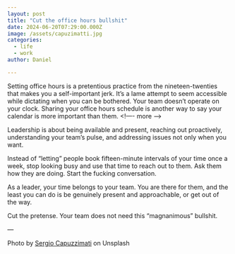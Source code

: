 ```yaml
---
layout: post
title: "Cut the office hours bullshit"
date: 2024-06-20T07:29:00.000Z
image: /assets/capuzimatti.jpg
categories:
  - life
  - work
author: Daniel

---
```


Setting office hours is a pretentious practice from the nineteen-twenties that makes you a self-important jerk. It’s a lame attempt to seem accessible while dictating when you can be bothered. Your team doesn’t operate on your clock. Sharing your office hours schedule is another way to say your calendar is more important than them. <!—- more —->

Leadership is about being available and present, reaching out proactively, understanding your team’s pulse, and addressing issues not only when you want.

Instead of “letting” people book fifteen-minute intervals of your time once a week, stop looking busy and use that time to reach out to them. Ask them how they are doing. Start the fucking conversation.

As a leader, your time belongs to your team. You are there for them, and the least you can do is be genuinely present and approachable, or get out of the way.

Cut the pretense. Your team does not need this “magnanimous” bullshit.

—

Photo by [Sergio Capuzzimati](https://unsplash.com/@sergio_capuzzimati?utm_content=creditCopyText&utm_medium=referral&utm_source=unsplash) on Unsplash

